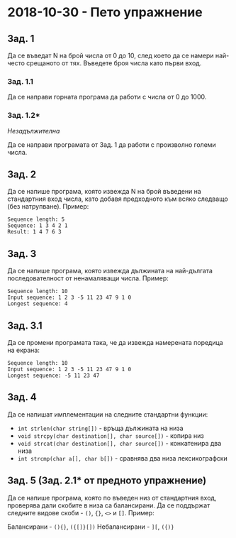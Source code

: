 # 2018-10-30 - Пето упражнение

## Зад. 1

Да се въведат N на брой числа от 0 до 10, след което да се намери най-често срещаното от тях. Въведете броя числа като първи вход.

### Зад. 1.1

Да се направи горната програма да работи с числа от 0 до 1000.

### Зад. 1.2*

_Незадължителна_

Да се направи програмата от Зад. 1 да работи с произволно големи числа.

## Зад. 2

Да се напише програма, която извежда N на брой въведени на стандартния вход числа, като добавя предходното към всяко следващо (без натрупване). Пример:

```
Sequence length: 5
Sequence: 1 3 4 2 1
Result: 1 4 7 6 3
```

## Зад. 3

Да се напише програма, която извежда дължината на най-дългата последователност от ненамаляващи числа. Пример:

```
Sequence length: 10
Input sequence: 1 2 3 -5 11 23 47 9 1 0
Longest sequence: 4
```

## Зад. 3.1

Да се промени програмата така, че да извежда намерената поредица на екрана:

```
Sequence length: 10
Input sequence: 1 2 3 -5 11 23 47 9 1 0
Longest sequence: -5 11 23 47
```

## Зад. 4

Да се напишат имплементации на следните стандартни функции:

- `int strlen(char string[])` - връща дължината на низа
- `void strcpy(char destination[], char source[])` - копира низ
- `void strcat(char destination[], char source[])` - конкатенира два низа
- `int strcmp(char a[], char b[])` - сравнява два низа лексикографски

## Зад. 5 (Зад. 2.1* от предното упражнение)

Да се напише програма, която по въведен низ от стандартния вход, проверява дали скобите в низа са балансирани. Да се поддържат следните видове скоби - `()`, `{}`, `<>` и `[]`. Пример:

Балансирани - `(){}`, `({[]}[])`
Небалансирани - `][`, `({)}`
